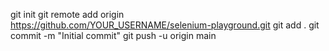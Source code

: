 git init
git remote add origin https://github.com/YOUR_USERNAME/selenium-playground.git
git add .
git commit -m "Initial commit"
git push -u origin main
